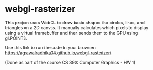 # webgl-rasterizer
This project uses WebGL to draw basic shapes like circles, lines, and triangles on a 2D canvas. It manually calculates which pixels to display using a virtual framebuffer and then sends them to the GPU using gl.POINTS.

Use this link to run the code in your browser: 
https://agrawalradhika04.github.io/webgl-rasterizer/

(Done as part of the course CS 390: Computer Graphics - HW 1)
